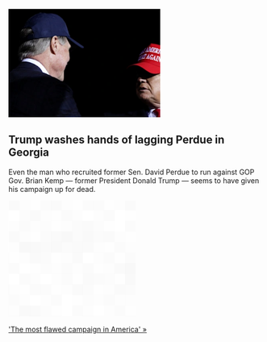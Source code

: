 
![Trump washes hands of lagging Perdue in Georgia](./20220520115852.png)
## Trump washes hands of lagging Perdue in Georgia

Even the man who recruited former Sen. David Perdue to run against GOP Gov. Brian Kemp — former President Donald Trump — seems to have given his campaign up for dead.

![pic](../square_bg.png)

['The most flawed campaign in America' »](https://www.yahoo.com/news/trump-washes-hands-perdue-georgia-002847426.html)
